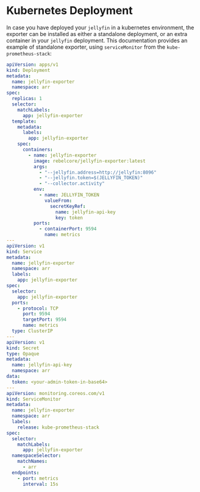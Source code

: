 # Kubernetes Deployment

In case you have deployed your `jellyfin` in a kubernetes environment, the exporter can be installed as either a
standalone deployment, or an extra container in your `jellyfin` deployment. This documentation provides an example of
standalone exporter, using `serviceMonitor` from the `kube-prometheus-stack`:

```yaml
apiVersion: apps/v1
kind: Deployment
metadata:
  name: jellyfin-exporter
  namespace: arr
spec:
  replicas: 1
  selector:
    matchLabels:
      app: jellyfin-exporter
  template:
    metadata:
      labels:
        app: jellyfin-exporter
    spec:
      containers:
        - name: jellyfin-exporter
          image: rebelcore/jellyfin-exporter:latest
          args:
            - "--jellyfin.address=http://jellyfin:8096"
            - "--jellyfin.token=$(JELLYFIN_TOKEN)"
            - "--collector.activity"
          env:
            - name: JELLYFIN_TOKEN
              valueFrom:
                secretKeyRef:
                  name: jellyfin-api-key
                  key: token
          ports:
            - containerPort: 9594
              name: metrics
---
apiVersion: v1
kind: Service
metadata:
  name: jellyfin-exporter
  namespace: arr
  labels:
    app: jellyfin-exporter
spec:
  selector:
    app: jellyfin-exporter
  ports:
    - protocol: TCP
      port: 9594
      targetPort: 9594
      name: metrics
  type: ClusterIP
---
apiVersion: v1
kind: Secret
type: Opaque
metadata:
  name: jellyfin-api-key
  namespace: arr
data:
  token: <your-admin-token-in-base64>
---
apiVersion: monitoring.coreos.com/v1
kind: ServiceMonitor
metadata:
  name: jellyfin-exporter
  namespace: arr
  labels:
    release: kube-prometheus-stack
spec:
  selector:
    matchLabels:
      app: jellyfin-exporter
  namespaceSelector:
    matchNames:
      - arr
  endpoints:
    - port: metrics
      interval: 15s
```

```
```

